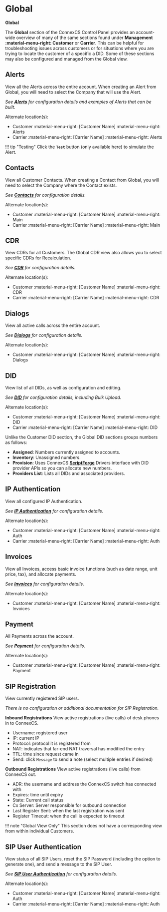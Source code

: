 # Global

**Global**

The **Global** section of the ConnexCS Control Panel provides an account-wide overview of many of the same sections found under **Management :material-menu-right: Customer** or **Carrier**. This can be helpful for troubleshooting issues across customers or for situations where you are trying to locate the customer of a specific a DID. Some of these sections may also be configured and managed from the Global view. 


## Alerts
View all the Alerts across the entire account. When creating an Alert from Global, you will need to select the Company that will use the Alert.

*See [**Alerts**](https://docs.connexcs.com/customer/alerts) for configuration details and examples of Alerts that can be built.*

Alternate location(s):

* Customer :material-menu-right: [Customer Name] :material-menu-right: Alerts
* Carrier :material-menu-right: [Carrier Name] :material-menu-right: Alerts

!!! tip "Testing"
    Click the **`Test`** button (only available here) to simulate the Alert. 

## Contacts
View all Customer Contacts. When creating a Contact from Global, you will need to select the Company where the Contact exists.

*See [**Contacts**](https://docs.connexcs.com/customer/main) for configuration details.* 

Alternate location(s):

* Customer :material-menu-right: [Customer Name] :material-menu-right: Main
* Carrier :material-menu-right: [Carrier Name] :material-menu-right: Main

## CDR
View CDRs for all Customers. The Global CDR view also allows you to select specific CDRs for Recalculation. 

*See [**CDR**](https://docs.connexcs.com/customer/cdr) for configuration details.*

Alternate location(s):

* Customer :material-menu-right: [Customer Name] :material-menu-right: CDR
* Carrier :material-menu-right: [Carrier Name] :material-menu-right: CDR

## Dialogs
View all active calls across the entire account. 

*See [**Dialogs**](https://docs.connexcs.com/customer/dialogs) for configuration details.*

Alternate location(s):

* Customer :material-menu-right: [Customer Name] :material-menu-right: Dialogs

## DID
View list of all DIDs, as well as configuration and editing. 

*See [**DID**](https://docs.connexcs.com/customer/did) for configuration details, including Bulk Upload.*

Alternate location(s):

* Customer :material-menu-right: [Customer Name] :material-menu-right: DID
* Carrier :material-menu-right: [Carrier Name] :material-menu-right: DID

Unlike the Customer DID section, the Global DID sections groups numbers as follows:

* **Assigned**: Numbers currently assigned to accounts.
* **Inventory**: Unassigned numbers.
* **Provision**: Uses ConnexCS [**ScriptForge**](https://docs.connexcs.com/developers/scriptforge/) Drivers interface with DID provider APIs so you can allocate new numbers.
* **Providers List**: Lists all DIDs and associated providers.

## IP Authentication
View all configured IP Authentication. 

*See [**IP Authentication**](https://docs.connexcs.com/customer/auth/#ip-authentication) for configuration details.*

Alternate location(s):

* Customer :material-menu-right: [Customer Name] :material-menu-right: Auth 
* Carrier :material-menu-right: [Carrier Name] :material-menu-right: Auth 

## Invoices
View all Invoices, access basic invoice functions (such as date range, unit price, tax), and allocate payments.

*See [**Invoices**](https://docs.connexcs.com/customer/invoices) for configuration details.*

Alternate location(s):

* Customer :material-menu-right: [Customer Name] :material-menu-right: Invoices

## Payment
All Payments across the account. 

*See [**Payment**](https://docs.connexcs.com/customer/payment) for configuration details.*

Alternate location(s):

* Customer :material-menu-right: [Customer Name] :material-menu-right: Payment

## SIP Registration
View currently registered SIP users. 

*There is no configuration or additional documentation for SIP Registration.*

**Inbound Registrations**
View active registrations (live calls) of desk phones in to ConnexCS. 

* Username: registered user
* IP: current IP
* Protocol: protocol it is registered from
* NAT: indicates that far-end NAT traversal has modified the entry
* TTL: time since request came in
* Send: click `Message` to send a note (select multiple entries if desired)

**Outbound Registrations**
View active registrations (live calls)  from ConnexCS out.

* ADR: the username and address the ConnexCS switch has connected with
* Expires: time until expiry
* State: Current call status
* Cx Server: Server responsible for outbound connection
* Last Register Sent: when the last registration was sent
* Register Timeout: when the call is expected to timeout


!!! note "Global View Only"
    This section does not have a corresponding view from within individual Customers. 

## SIP User Authentication
View status of all SIP Users, reset the SIP Password (including the option to generate one), and send a message to the SIP User. 

*See [**SIP User Authentication**](https://docs.connexcs.com/customer/auth/#sip-user-authentication) for configuration details.*

Alternate location(s):

* Customer :material-menu-right: [Customer Name] :material-menu-right: Auth
* Carrier :material-menu-right: [Carrier Name] :material-menu-right: Auth
